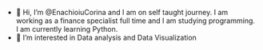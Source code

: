 - 👋 Hi, I’m @EnachioiuCorina and I am on self taught journey. I am working as a finance specialist full time and I am studying programming. I am currently learning Python.
- 👀 I’m interested in Data analysis and Data Visualization

<!---s
EnachioiuCorina/EnachioiuCorina is a ✨ special ✨ repository because its `README.md` (this file) appears on your GitHub profile.
You can click the Preview link to take a look at your changes.
--->
